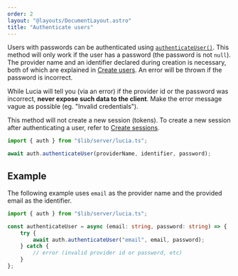 ```yaml
---
order: 2
layout: "@layouts/DocumentLayout.astro"
title: "Authenticate users"
---
```


Users with passwords can be authenticated using [`authenticateUser()`](/reference/api/server-api#authenticateuser). This method will only work if the user has a password (the password is not `null`). The provider name and an identifier declared during creation is necessary, both of which are explained in [Create users](/learn/basics/create-users). An error will be thrown if the password is incorrect.

While Lucia will tell you (via an error) if the provider id or the password was incorrect, **never expose such data to the client**. Make the error message vague as possible (eg. "Invalid credentials").

This method will not create a new session (tokens). To create a new session after authenticating a user, refer to [Create sessions](/learn/basics/create-sessions).

```ts
import { auth } from "$lib/server/lucia.ts";

await auth.authenticateUser(providerName, identifier, password);
```

## Example

The following example uses `email` as the provider name and the provided email as the identifier.

```ts
import { auth } from "$lib/server/lucia.ts";

const authenticateUser = async (email: string, password: string) => {
	try {
		await auth.authenticateUser("email", email, password);
	} catch {
		// error (invalid provider id or password, etc)
	}
};
```
